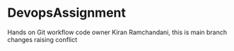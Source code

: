 # DevopsAssignment
Hands on Git workflow
code owner Kiran Ramchandani, this is main branch changes raising conflict
